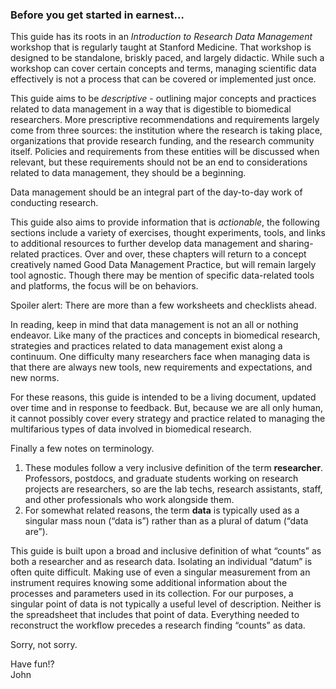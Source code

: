 ### Before you get started in earnest…

This guide has its roots in an *Introduction to Research Data Management* workshop that is regularly taught at Stanford Medicine. That workshop is designed to be standalone, briskly paced, and largely didactic. While such a workshop can cover certain concepts and terms, managing scientific data effectively is not a process that can be covered or implemented just once. 

This guide aims to be *descriptive* \- outlining major concepts and practices related to data management in a way that is digestible to biomedical researchers. More prescriptive recommendations and requirements largely come from three sources: the institution where the research is taking place, organizations that provide research funding, and the research community itself. Policies and requirements from these entities will be discussed when relevant, but these requirements should not be an end to considerations related to data management, they should be a beginning. 

Data management should be an integral part of the day-to-day work of conducting research.

This guide also aims to provide information that is *actionable*, the following sections include a variety of exercises, thought experiments, tools, and links to additional resources to further develop data management and sharing-related practices. Over and over, these chapters will return to a concept creatively named Good Data Management Practice, but will remain largely tool agnostic. Though there may be mention of specific data-related tools and platforms, the focus will be on behaviors. 

Spoiler alert: There are more than a few worksheets and checklists ahead.

In reading, keep in mind that data management is not an all or nothing endeavor. Like many of the practices and concepts in biomedical research, strategies and practices related to data management exist along a continuum. One difficulty many researchers face when managing data is that there are always new tools, new requirements and expectations, and new norms. 

For these reasons, this guide is intended to be a living document, updated over time and in response to feedback. But, because we are all only human, it cannot possibly cover every strategy and practice related to managing the multifarious types of data involved in biomedical research.

Finally a few notes on terminology.

1. These modules follow a very inclusive definition of the term **researcher**. Professors, postdocs, and graduate students working on research projects are researchers, so are the lab techs, research assistants, staff, and other professionals who work alongside them.  
2. For somewhat related reasons, the term **data** is typically used as a singular mass noun (“data is”) rather than as a plural of datum (“data are”). 

This guide is built upon a broad and inclusive definition of what “counts” as both a researcher and as research data. Isolating an individual “datum” is often quite difficult. Making use of even a singular measurement from an instrument requires knowing some additional information about the processes and parameters used in its collection. For our purposes, a singular point of data is not typically a useful level of description. Neither is the spreadsheet that includes that point of data. Everything needed to reconstruct the workflow precedes a research finding “counts” as data. 

Sorry, not sorry.

Have fun\!?  
John
